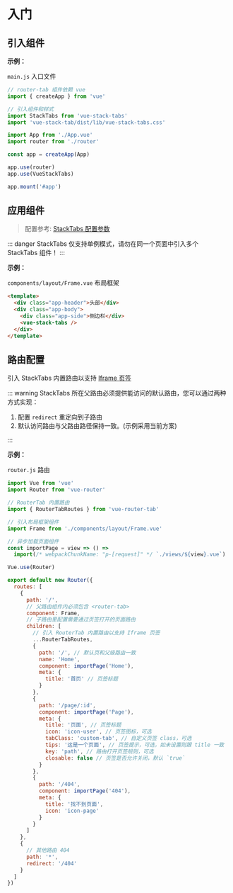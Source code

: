 # 入门

## 引入组件

**示例：**

`main.js` 入口文件

```javascript {5,6,14}
// router-tab 组件依赖 vue 
import { createApp } from 'vue'

// 引入组件和样式
import StackTabs from 'vue-stack-tabs'
import 'vue-stack-tab/dist/lib/vue-stack-tabs.css'

import App from './App.vue'
import router from './router'

const app = createApp(App)

app.use(router)
app.use(VueStackTabs)

app.mount('#app')
```

## 应用组件

> 配置参考: [StackTabs 配置参数](../../api/README.md#routertab-配置参数)

::: danger
StackTabs 仅支持单例模式，请勿在同一个页面中引入多个 StackTabs 组件！
:::

**示例：**

`components/layout/Frame.vue` 布局框架

```html {5}
<template>
  <div class="app-header">头部</div>
  <div class="app-body">
    <div class="app-side">侧边栏</div>
    <vue-stack-tabs />
  </div>
</template>
```

## 路由配置

引入 StackTabs 内置路由以支持 [Iframe 页签](iframe.md)

::: warning
StackTabs 所在父路由必须提供能访问的默认路由，您可以通过两种方式实现：

1. 配置 `redirect` 重定向到子路由
2. 默认访问路由与父路由路径保持一致。(示例采用当前方案)

:::

**示例：**

`router.js` 路由

```javascript {5,8,17,19,21,23,25,38,39,40,41,42,43}
import Vue from 'vue'
import Router from 'vue-router'

// RouterTab 内置路由
import { RouterTabRoutes } from 'vue-router-tab'

// 引入布局框架组件
import Frame from './components/layout/Frame.vue'

// 异步加载页面组件
const importPage = view => () =>
  import(/* webpackChunkName: "p-[request]" */ `./views/${view}.vue`)

Vue.use(Router)

export default new Router({
  routes: [
    {
      path: '/',
      // 父路由组件内必须包含 <router-tab>
      component: Frame,
      // 子路由里配置需要通过页签打开的页面路由
      children: [
        // 引入 RouterTab 内置路由以支持 Iframe 页签
        ...RouterTabRoutes,
        {
          path: '/', // 默认页和父级路由一致
          name: 'Home',
          component: importPage('Home'),
          meta: {
            title: '首页' // 页签标题
          }
        },
        {
          path: '/page/:id',
          component: importPage('Page'),
          meta: {
            title: '页面', // 页签标题
            icon: 'icon-user', // 页签图标，可选
            tabClass: 'custom-tab', // 自定义页签 class，可选
            tips: '这是一个页面', // 页签提示，可选，如未设置则跟 title 一致
            key: 'path', // 路由打开页签规则，可选
            closable: false // 页签是否允许关闭，默认 `true`
          }
        },
        {
          path: '/404',
          component: importPage('404'),
          meta: {
            title: '找不到页面',
            icon: 'icon-page'
          }
        }
      ]
    },
    {
      // 其他路由 404
      path: '*',
      redirect: '/404'
    }
  ]
})
```